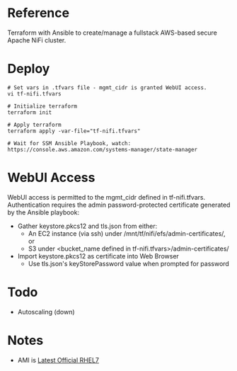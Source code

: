 # Reference
Terraform with Ansible to create/manage a fullstack AWS-based secure Apache NiFi cluster.

# Deploy
```
# Set vars in .tfvars file - mgmt_cidr is granted WebUI access.
vi tf-nifi.tfvars

# Initialize terraform
terraform init

# Apply terraform
terraform apply -var-file="tf-nifi.tfvars"

# Wait for SSM Ansible Playbook, watch:
https://console.aws.amazon.com/systems-manager/state-manager
```

# WebUI Access
WebUI access is permitted to the mgmt_cidr defined in tf-nifi.tfvars. Authentication requires the admin password-protected certificate generated by the Ansible playbook:
- Gather keystore.pkcs12 and tls.json from either:
  - An EC2 instance (via ssh) under /mnt/tf/nifi/efs/admin-certificates/, or
  - S3 under <bucket_name defined in tf-nifi.tfvars>/admin-certificates/
- Import keystore.pkcs12 as certificate into Web Browser
  - Use tls.json's keyStorePassword value when prompted for password

# Todo
- Autoscaling (down)

# Notes
- AMI is [Latest Official RHEL7](https://access.redhat.com/solutions/15356)
